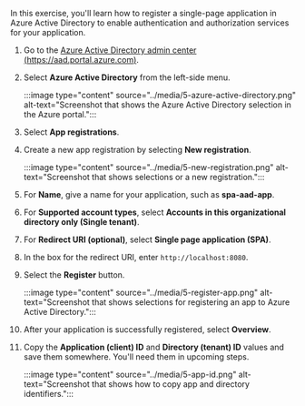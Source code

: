 In this exercise, you'll learn how to register a single-page application in Azure Active Directory to enable authentication and authorization services for your application.

1. Go to the [Azure Active Directory admin center (https://aad.portal.azure.com)](https://aad.portal.azure.com).
1. Select **Azure Active Directory** from the left-side menu.

   :::image type="content" source="../media/5-azure-active-directory.png" alt-text="Screenshot that shows the Azure Active Directory selection in the Azure portal.":::

1. Select **App registrations**.
1. Create a new app registration by selecting **New registration**.

   :::image type="content" source="../media/5-new-registration.png" alt-text="Screenshot that shows selections or a new registration.":::

1. For **Name**, give a name for your application, such as **spa-aad-app**.
1. For **Supported account types**, select **Accounts in this organizational directory only (Single tenant)**.
1. For **Redirect URI (optional)**, select **Single page application (SPA)**.
1. In the box for the redirect URI, enter `http://localhost:8080`.
1. Select the **Register** button.

   :::image type="content" source="../media/5-register-app.png" alt-text="Screenshot that shows selections for registering an app to Azure Active Directory.":::

1. After your application is successfully registered, select **Overview**.
1. Copy the **Application (client) ID** and **Directory (tenant) ID** values and save them somewhere. You'll need them in upcoming steps.

    :::image type="content" source="../media/5-app-id.png" alt-text="Screenshot that shows how to copy app and directory identifiers.":::
